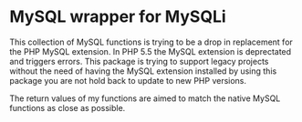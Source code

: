 MySQL wrapper for MySQLi
========================

This collection of MySQL functions is trying to be a drop in replacement for the PHP MySQL extension. In PHP 5.5 the MySQL extension is deprectated and triggers errors.
This package is trying to support legacy projects without the need of having the MySQL extension installed by using this package you are not hold back to update to new PHP versions.

The return values of my functions are aimed to match the native MySQL functions as close as possible.